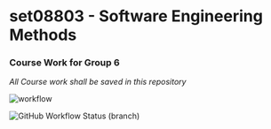 # set08803 - Software Engineering Methods

### Course Work for Group 6
*All Course work shall be saved in this repository*


![workflow](https://github.com/MaxwellWilliams88/SEMG6/actions/workflows/main.yml/badge.svg)

![GitHub Workflow Status (branch)](https://img.shields.io/github/workflow/status/MaxwellWilliams88/SEMG6/main.yml/develop?style=flat-square)